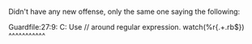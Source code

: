 Didn't have any new offense, only the same one saying the following:

Guardfile:27:9: C: Use // around regular expression.
  watch(%r{.+\.rb$})
        ^^^^^^^^^^^
